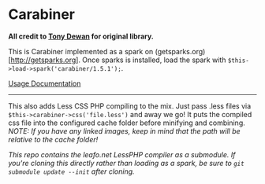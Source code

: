 Carabiner
=====================

**All credit to [Tony Dewan](http://codeigniter.com/forums/member/83507/) for original library.**

This is Carabiner implemented as a spark on (getsparks.org)[http://getsparks.org]. Once sparks is installed, load the spark with ```$this->load->spark('carabiner/1.5.1');```.

[Usage Documentation](http://codeigniter.com/wiki/Carabiner/)

---------------------

This also adds Less CSS PHP compiling to the mix. Just pass .less files via ```$this->carabiner->css('file.less')``` and away we go! It puts the compiled css file into the configured cache folder before minifying and combining. *NOTE: If you have any linked images, keep in mind that the path will be relative to the cache folder!*

*This repo contains the leafo.net LessPHP compiler as a submodule. If you're cloning this directly rather than loading as a spark, be sure to ```git submodule update --init``` after cloning.*